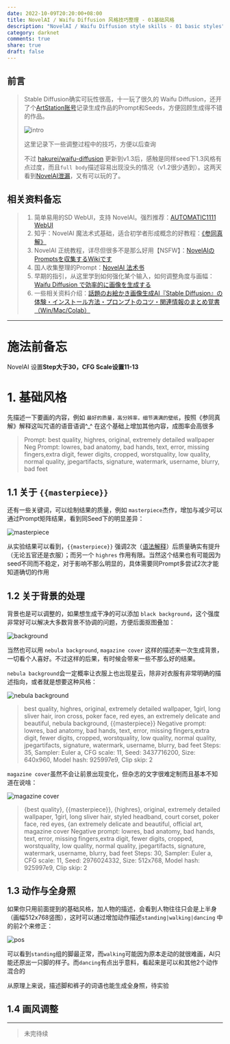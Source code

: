 ```yaml
---
date: 2022-10-09T20:20:00+08:00
title: NovelAI / Waifu Diffusion 风格技巧整理 - 01基础风格
description: "NovelAI / Waifu Diffusion style skills - 01 basic styles"
category: darknet
comments: true
share: true
draft: false
---
```


## 前言

> Stable Diffusion确实可玩性很高，十一玩了很久的 Waifu Diffusion，还开了个[ArtStation账号](https://upbit.artstation.com/)记录生成作品的Prompt和Seeds，方便回顾生成得不错的作品。
> 
> ![intro](artstation_intro.png)
> 
> 这里记录下一些调整过程中的技巧，方便以后查询
> 
> 不过 [hakurei/waifu-diffusion](https://huggingface.co/hakurei/waifu-diffusion) 更新到v1.3后，感触是同样seed下1.3风格有点过度，而且`full body`描述容易出现没头的情况（v1.2很少遇到）。这两天看到[NovelAI泄漏](https://mirai.mamoe.net/topic/1659/%E6%9C%AC%E5%9C%B0%E6%90%AD%E5%BB%BAnovelai-%E5%85%8D%E8%B4%B9%E7%9A%84%E8%89%B2%E5%9B%BE%E7%94%9F%E6%88%90%E5%99%A8)，又有可以玩的了。

## 相关资料备忘

> 1. 简单易用的SD WebUI，支持 NovelAI。强烈推荐：[AUTOMATIC1111 WebUI](https://github.com/AUTOMATIC1111/stable-diffusion-webui)
> 1. 知乎：NovelAI 魔法术式基础，适合初学者形成概念的好教程：[《参同真解》](https://www.zhihu.com/question/558019952/answer/2710009035)
> 1. NovelAI 正统教程，详尽但很多不是那么好用【NSFW】：[NovelAIのPromptsを収集するWikiです](https://seesaawiki.jp/nai_ch/)
> 1. 国人收集整理的Prompt：[NovelAI 法术书](https://docs.google.com/spreadsheets/d/e/2PACX-1vRa2HjzocajlsPLH1e5QsJumnEShfooDdeHqcAuxjPKBIVVTHbOYWASAQyfmrQhUtoZAKPri2s_tGxx/pubhtml#)
> 1. 早期的指引，从这里学到如何强化某个输入，如何调整角度与画幅：[Waifu Diffusion で効率的に画像を生成する](https://dskjal.com/others/waifu-diffusion-workflow.html)
> 1. 一些相关资料介绍：[話題のお絵かき画像生成AI『Stable Diffusion』の体験・インストール方法・プロンプトのコツ・関連情報のまとめ覚書（Win/Mac/Colab）](https://www.activitv.com/entry/stable-diffusion/)

--------------

# 施法前备忘

NovelAI 设置**Step大于30，CFG Scale设置11-13**


# 1. 基础风格

先描述一下要画的内容，例如 `最好的质量，高分辨率，细节满满的壁纸`，按照《参同真解》解释这叫咒语的语音语调^_^ 在这个基础上增加其他内容，成图率会高很多

> Prompt: best quality, highres, original, extremely detailed wallpaper
> Neg Prompt: lowres, bad anatomy, bad hands, text, error, missing fingers,extra digit, fewer digits, cropped, worstquality, low quality, normal quality, jpegartifacts, signature, watermark, username, blurry, bad feet

## 1.1 关于 `{{masterpiece}}`

还有一些关键词，可以绘制结果的质量，例如 `masterpiece`杰作，增加与减少可以通过Prompt矩阵结果，看到同Seed下的明显差异：

![masterpiece](01_masterpiece.jpg)

从实验结果可以看到，`{{masterpiece}}` 强调2次（[语法解释](https://github.com/AUTOMATIC1111/stable-diffusion-webui/wiki/Features#attentionemphasis)）后质量确实有提升（无论五官还是衣服）；而另一个 `highres` 作用有限。当然这个结果也有可能因为seed不同而不稳定，对于影响不那么明显的，具体需要同Prompt多尝试2次才能知道确切的作用


## 1.2 关于背景的处理

背景也是可以调整的，如果想生成干净的可以添加 `black background`，这个强度非常好可以解决大多数背景不协调的问题，方便后面抠图叠加：

![background](02_background.png)

当然也可以用 `nebula background`, `magazine cover` 这样的描述来一次生成背景，一切看个人喜好。不过这样的后果，有时候会带来一些不那么好的结果。

`nebula background`会一定概率让衣服上也出现星云，除非对衣服有非常明确的描述指向，或者就是想要这种风格：

![nebula background](00092-example1.png)

> best quality, highres, original, extremely detailed wallpaper, 1girl, long sliver hair, iron cross, poker face, red eyes, an extremely delicate and beautiful, nebula background, {{masterpiece}}
> Negative prompt: lowres, bad anatomy, bad hands, text, error, missing fingers,extra digit, fewer digits, cropped, worstquality, low quality, normal quality, jpegartifacts, signature, watermark, username, blurry, bad feet
> Steps: 35, Sampler: Euler a, CFG scale: 11, Seed: 3437716200, Size: 640x960, Model hash: 925997e9, Clip skip: 2

`magazine cover`虽然不会让前景出现变化，但杂志的文字很难定制而且基本不知道在说啥：

![magazine cover](00066-example2.png)

> {best quality}, {{masterpiece}}, {highres}, original, extremely detailed wallpaper, 1girl, long sliver hair, styled headband, court corset, poker face, red eyes, {an extremely delicate and beautiful, official art, magazine cover
> Negative prompt: lowres, bad anatomy, bad hands, text, error, missing fingers,extra digit, fewer digits, cropped, worstquality, low quality, normal quality, jpegartifacts, signature, watermark, username, blurry, bad feet
> Steps: 30, Sampler: Euler a, CFG scale: 11, Seed: 2976024332, Size: 512x768, Model hash: 925997e9, Clip skip: 2

## 1.3 动作与全身照

如果你只用前面提到的基础风格，加人物的描述，会看到人物往往只会是上半身（画幅512x768竖图），这时可以通过增加动作描述`standing|walking|dancing` 中的前2个来修正：

![pos](03_pos.jpg)

可以看到`standing`组的脚最正常，而`walking`可能因为原本走动的就很难画，AI只能还原出一只脚的样子。而`dancing`有点出乎意料，看起来是可以和其他2个动作混合的

从原理上来说，描述脚和裤子的词语也能生成全身照，待实验

## 1.4 画风调整

---------------------

> 未完待续
